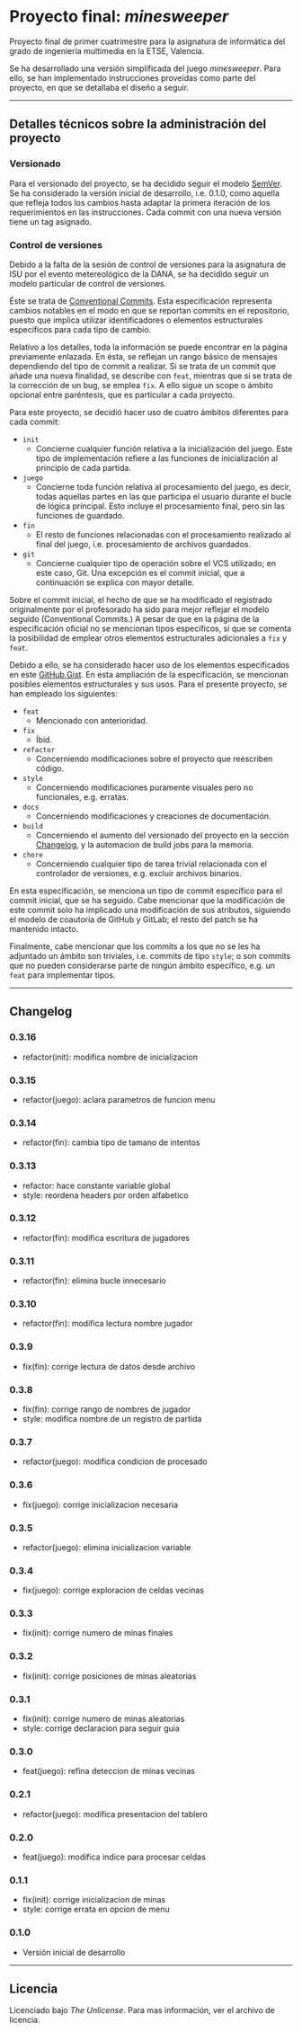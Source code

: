 # Proyecto final: _minesweeper_

Proyecto final de primer cuatrimestre para la asignatura de informática del
grado de ingeniería multimedia en la ETSE, Valencia.

Se ha desarrollado una versión simplificada del juego _minesweeper_. Para ello,
se han implementado instrucciones proveídas como parte del proyecto, en que se
detallaba el diseño a seguir.

---

## Detalles técnicos sobre la administración del proyecto

### Versionado

Para el versionado del proyecto, se ha decidido seguir el modelo [SemVer]. Se ha
considerado la versión inicial de desarrollo, i.e. 0.1.0, como aquella que
refleja todos los cambios hasta adaptar la primera iteración de los
requerimientos en las instrucciones. Cada commit con una nueva versión tiene un
tag asignado.

### Control de versiones

Debido a la falta de la sesión de control de versiones para la asignatura de ISU
por el evento metereológico de la DANA, se ha decidido seguir un modelo
particular de control de versiones.

Éste se trata de [Conventional Commits]. Esta especificación representa cambios
notables en el modo en que se reportan commits en el repositorio, puesto que
implica utilizar identificadores o elementos estructurales específicos para cada
tipo de cambio.

Relativo a los detalles, toda la información se puede encontrar en la página
previamente enlazada. En ésta, se reflejan un rango básico de mensajes
dependiendo del tipo de commit a realizar. Si se trata de un commit que añade
una nueva finalidad, se describe con `feat`, mientras que si se trata de la
corrección de un bug, se emplea `fix`. A ello sigue un scope o ámbito opcional
entre paréntesis, que es particular a cada proyecto.

Para este proyecto, se decidió hacer uso de cuatro ámbitos diferentes para
cada commit:

- `init`
  + Concierne cualquier función relativa a la inicialización del juego. Este tipo de implementación refiere a las funciones de inicialización al principio de cada partida.
- `juego`
  + Concierne toda función relativa al procesamiento del juego, es decir, todas aquellas partes en las que participa el usuario durante el bucle de lógica principal. Esto incluye el procesamiento final, pero sin las funciones de guardado.
- `fin`
  + El resto de funciones relacionadas con el procesamiento realizado al final del juego, i.e. procesamiento de archivos guardados.
- `git`
  + Concierne cualquier tipo de operación sobre el VCS utilizado; en este caso, Git. Una excepción es el commit inicial, que a continuación se explica con mayor detalle.

Sobre el commit inicial, el hecho de que se ha modificado el registrado
originalmente por el profesorado ha sido para mejor reflejar el modelo seguido
(Conventional Commits.) A pesar de que en la página de la especificación oficial
no se mencionan tipos específicos, sí que se comenta la posibilidad de emplear
otros elementos estructurales adicionales a `fix` y `feat`.

Debido a ello, se ha considerado hacer uso de los elementos especificados en
este [GitHub Gist]. En esta ampliación de la especificación, se mencionan
posibles elementos estructurales y sus usos. Para el presente proyecto, se han
empleado los siguientes:

- `feat`
  + Mencionado con anterioridad.
- `fix`
  + Íbid.
- `refactor`
  + Concerniendo modificaciones sobre el proyecto que reescriben código.
- `style`
  + Concerniendo modificaciones puramente visuales pero no funcionales, e.g. erratas.
- `docs`
  + Concerniendo modificaciones y creaciones de documentación.
- `build`
  + Concerniendo el aumento del versionado del proyecto en la sección [Changelog], y la automacion de build jobs para la memoria.
- `chore`
  + Concerniendo cualquier tipo de tarea trivial relacionada con el controlador de versiones, e.g. excluir archivos binarios.

En esta especificación, se menciona un tipo de commit específico para el commit
inicial, que se ha seguido. Cabe mencionar que la modificación de este commit
solo ha implicado una modificación de sus atributos, siguiendo el modelo de
coautoría de GitHub y GitLab; el resto del patch se ha mantenido intacto.

Finalmente, cabe mencionar que los commits a los que no se les ha adjuntado un
ámbito son triviales, i.e. commits de tipo `style`; o son commits que no pueden
considerarse parte de ningún ámbito específico, e.g. un `feat` para implementar
tipos.

---

## Changelog

### 0.3.16

- refactor(init): modifica nombre de inicializacion

### 0.3.15

- refactor(juego): aclara parametros de funcion menu

### 0.3.14

- refactor(fin): cambia tipo de tamano de intentos

### 0.3.13

- refactor: hace constante variable global
- style: reordena headers por orden alfabetico

### 0.3.12

- refactor(fin): modifica escritura de jugadores

### 0.3.11

- refactor(fin): elimina bucle innecesario

### 0.3.10

- refactor(fin): modifica lectura nombre jugador

### 0.3.9

- fix(fin): corrige lectura de datos desde archivo

### 0.3.8

- fix(fin): corrige rango de nombres de jugador
- style: modifica nombre de un registro de partida

### 0.3.7

- refactor(juego): modifica condicion de procesado

### 0.3.6

- fix(juego): corrige inicializacion necesaria

### 0.3.5

- refactor(juego): elimina inicializacion variable

### 0.3.4

- fix(juego): corrige exploracion de celdas vecinas

### 0.3.3

- fix(init): corrige numero de minas finales

### 0.3.2

- fix(init): corrige posiciones de minas aleatorias

### 0.3.1

- fix(init): corrige numero de minas aleatorias
- style: corrige declaracion para seguir guia

### 0.3.0

- feat(juego): refina deteccion de minas vecinas

### 0.2.1

- refactor(juego): modifica presentacion del tablero

### 0.2.0

- feat(juego): modifica indice para procesar celdas

### 0.1.1

- fix(init): corrige inicializacion de minas
- style: corrige errata en opcion de menu

### 0.1.0

- Versión inicial de desarrollo

---

## Licencia

Licenciado bajo _The Unlicense_. Para mas información, ver el archivo de
licencia.

<!-- Links -->

[semver]: https://semver.org/
[conventional commits]: https://www.conventionalcommits.org/en/v1.0.0/
[github gist]: https://gist.github.com/qoomon/5dfcdf8eec66a051ecd85625518cfd13
[changelog]: #changelog
